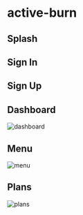 # active-burn

## Splash

## Sign In

## Sign Up

## Dashboard
![dashboard](https://user-images.githubusercontent.com/111260058/185739655-3ee8b7ba-cf91-4ccd-bdd4-fe9c54b73000.jpeg)

## Menu
![menu](https://user-images.githubusercontent.com/111260058/185739674-577684a4-40fe-4701-b559-e28ee1447dda.jpeg)

## Plans
![plans](https://user-images.githubusercontent.com/111260058/185739687-e3525c71-a3ac-4d76-ac1e-a6418ec93eb8.jpeg)
